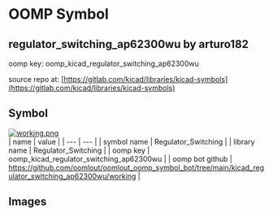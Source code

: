 # OOMP Symbol  
## regulator_switching_ap62300wu  by arturo182  
  
oomp key: oomp_kicad_regulator_switching_ap62300wu  
  
source repo at: [https://gitlab.com/kicad/libraries/kicad-symbols](https://gitlab.com/kicad/libraries/kicad-symbols)  
## Symbol  
  
[![working.png](working_600.png)](working.png)  
| name | value | 
| --- | --- | 
| symbol name | Regulator_Switching | 
| library name | Regulator_Switching | 
| oomp key | oomp_kicad_regulator_switching_ap62300wu | 
| oomp bot github | https://github.com/oomlout/oomlout_oomp_symbol_bot/tree/main/kicad_regulator_switching_ap62300wu/working | 
## Images  
